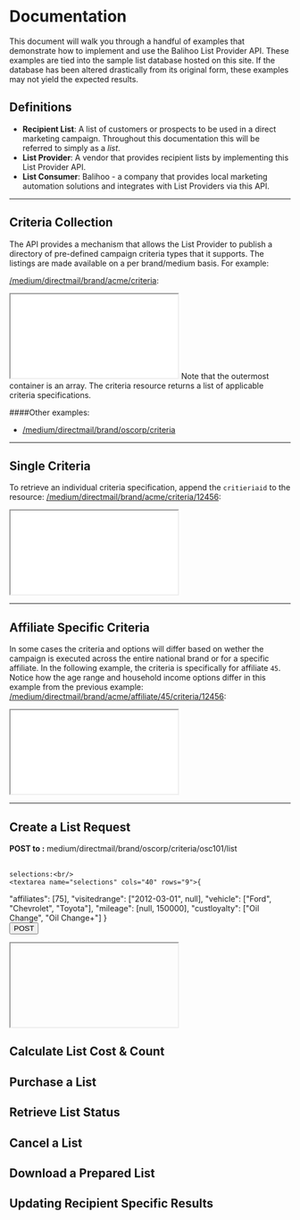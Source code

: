 Documentation
=============
This document will walk you through a handful of examples that demonstrate how to implement and use the Balihoo List Provider API. These examples are tied into the sample list database hosted on this site. If the database has been altered drastically from its original form, these examples may not yield the expected results.

Definitions
-----------
 - **Recipient List**: A list of customers or prospects to be used in a direct marketing campaign. Throughout this documentation this will be referred to simply as a _list_.
 - **List Provider**: A vendor that provides recipient lists by implementing this List Provider API.
 - **List Consumer**: Balihoo - a company that provides local marketing automation solutions and integrates with List Providers via this API.

* * *

Criteria Collection
-------------------
The API provides a mechanism that allows the List Provider to publish a directory of pre-defined campaign criteria types that it supports. The listings are made available on a per brand/medium basis. For example:

[/medium/directmail/brand/acme/criteria](/medium/directmail/brand/acme/criteria):
<iframe src="/medium/directmail/brand/acme/criteria"></iframe>
Note that the outermost container is an array. The criteria resource returns a list of applicable criteria specifications.

####Other examples:
 - [/medium/directmail/brand/oscorp/criteria](/medium/directmail/brand/oscorp/criteria 'view the oscorp criteria collection')

* * *

Single Criteria
---------------
To retrieve an individual criteria specification, append the `critieriaid` to the resource:
[/medium/directmail/brand/acme/criteria/12456](/medium/directmail/brand/acme/criteria/12456):
<iframe src="/medium/directmail/brand/acme/criteria/12456"></iframe>

* * *

Affiliate Specific Criteria
---------------------------
In some cases the criteria and options will differ based on wether the campaign is executed across the entire national brand or for a specific affiliate. In the following example, the criteria is specifically for affiliate `45`. Notice how the age range and household income options differ in this example from the previous example:
[/medium/directmail/brand/acme/affiliate/45/criteria/12456](/medium/directmail/brand/acme/affiliate/45/criteria/12456):
<iframe src="/medium/directmail/brand/acme/affiliate/45/criteria/12456"></iframe>

* * *

Create a List Request
-----------------------

<form action="/medium/directmail/brand/oscorp/criteria/osc101/list" method="post" target="iframe1">
	<strong>POST to :</strong> medium/directmail/brand/oscorp/criteria/osc101/list<br/>
	<br/>

	selections:<br/>
	<textarea name="selections" cols="40" rows="9">{
 "affiliates": [75],
 "visitedrange": ["2012-03-01", null],
 "vehicle": ["Ford", "Chevrolet", "Toyota"],
 "mileage": [null, 150000],
 "custloyalty": ["Oil Change", "Oil Change+"]
}</textarea><br/>
	<input type="submit" value="POST"/>
</form>
<iframe name="iframe1" src="about:blank"></iframe>

Calculate List Cost & Count
-----------------------------

Purchase a List
-----------------

Retrieve List Status
--------------------

Cancel a List
-------------

Download a Prepared List
------------------------

Updating Recipient Specific Results
-----------------------------------


